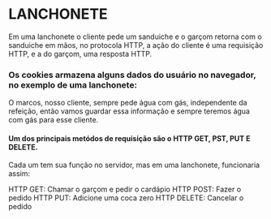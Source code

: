 # LANCHONETE

Em uma lanchonete o cliente pede um sanduiche e o garçom retorna com o sanduiche em mãos, no protocola HTTP, a ação do cliente é uma requisição HTTP, e a do garçom, uma resposta HTTP.

### Os cookies armazena alguns dados do usuário no navegador, no exemplo de uma lanchonete: 

O marcos, nosso cliente, sempre pede água com gás, independente da refeição, então vamos guardar essa informação e sempre teremos água com gás para esse cliente. 

#### Um dos principais metódos de requisição são o HTTP GET, PST, PUT E DELETE. 

Cada um tem sua função no servidor, mas em uma lanchonete, funcionaria assim: 

HTTP GET: Chamar o garçom e pedir o cardápio
HTTP POST: Fazer o pedido
HTTP PUT: Adicione uma coca zero
HTTP DELETE: Cancelar o pedido


